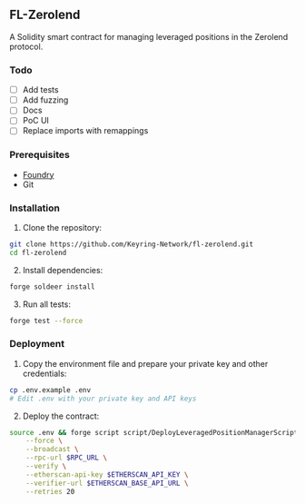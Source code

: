 ## FL-Zerolend

A Solidity smart contract for managing leveraged positions in the Zerolend protocol.

### Todo

- [ ] Add tests
- [ ] Add fuzzing
- [ ] Docs
- [ ] PoC UI
- [ ] Replace imports with remappings

### Prerequisites

- [Foundry](https://book.getfoundry.sh/getting-started/installation)
- Git

### Installation

1. Clone the repository:

```bash
git clone https://github.com/Keyring-Network/fl-zerolend.git
cd fl-zerolend
```

2. Install dependencies:

```bash
forge soldeer install
```

3. Run all tests:

```bash
forge test --force
```

### Deployment

1. Copy the environment file and prepare your private key and other credentials:

```bash
cp .env.example .env
# Edit .env with your private key and API keys
```

2. Deploy the contract:

```bash
source .env && forge script script/DeployLeveragedPositionManagerScript.sol \
    --force \
    --broadcast \
    --rpc-url $RPC_URL \
    --verify \
    --etherscan-api-key $ETHERSCAN_API_KEY \
    --verifier-url $ETHERSCAN_BASE_API_URL \
    --retries 20
```

